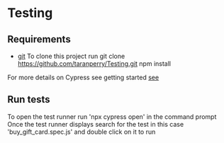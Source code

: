 # Testing
## Requirements

- [git](https://github.com/git-guides/install-git) 
To clone this project run 
 git clone https://github.com/taranperry/Testing.git
 npm install

For more details on Cypress see getting started [see]( https://docs.cypress.io/guides/getting-started/installing-cypress.html#System-requirements)
## Run tests
To open the test runner  run 'npx cypress open' in the command prompt 
Once the test runner displays search for the test in this case 'buy_gift_card.spec.js' and double click on it to run